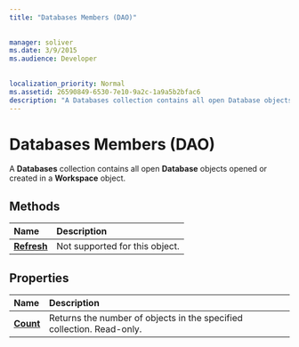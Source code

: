 ```yaml
---
title: "Databases Members (DAO)"
  
  
manager: soliver
ms.date: 3/9/2015
ms.audience: Developer
 
  
localization_priority: Normal
ms.assetid: 26590849-6530-7e10-9a2c-1a9a5b2bfac6
description: "A Databases collection contains all open Database objects opened or created in a Workspace object."
---
```


# Databases Members (DAO)

A **Databases** collection contains all open **Database** objects opened or created in a **Workspace** object. 
  
## Methods

|**Name**|**Description**|
|:-----|:-----|
|**[Refresh](databases-refresh-method-dao.md)** <br/> |Not supported for this object.  <br/> |
   
## Properties

|**Name**|**Description**|
|:-----|:-----|
|**[Count](databases-count-property-dao.md)** <br/> |Returns the number of objects in the specified collection. Read-only.  <br/> |
   

